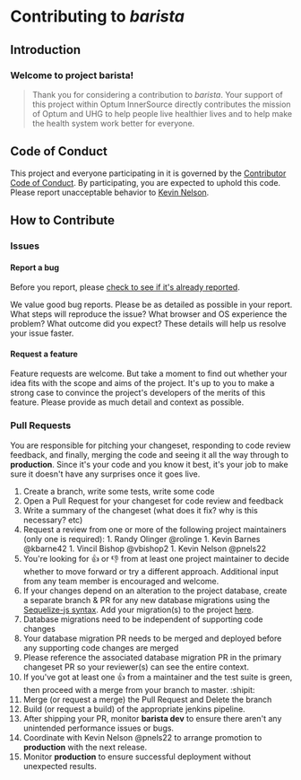 # Contributing to *barista*

## Introduction

### Welcome to project barista!

>Thank you for considering a contribution to *barista*. Your support of this project within Optum InnerSource directly contributes the mission of Optum and UHG to help people live healthier lives and to help make the health system work better for everyone.

## Code of Conduct
This project and everyone participating in it is governed by the [Contributor Code of Conduct](CODE_OF_CONDUCT.md). By participating, you are expected to uphold this code. Please report unacceptable behavior to [Kevin Nelson](mailto:pknelson@optum.com).

## How to Contribute

### Issues

#### Report a bug

Before you report, please [check to see if it's already reported](https://github.com/Optum/barista/issues?utf8=%E2%9C%93&q=is%3Aissue).

We value good bug reports. Please be as detailed as possible in your report. What steps will reproduce the issue? What browser and OS experience the problem? What outcome did you expect? These details will help us resolve your issue faster.

#### Request a feature

Feature requests are welcome. But take a moment to find out whether your idea fits with the scope and aims of the project. It's up to you to make a strong case to convince the project's developers of the merits of this feature. Please provide as much detail and context as possible.

### Pull Requests

You are responsible for pitching your changeset, responding to code review feedback, and finally, merging the code and seeing it all the way through to **production**. Since it's your code and you know it best, it's your job to make sure it doesn't have any surprises once it goes live.

1. Create a branch, write some tests, write some code
1. Open a Pull Request for your changeset for code review and feedback
  1. Write a summary of the changeset (what does it fix? why is this necessary? etc)
  1. Request a review from one or more of the following project maintainers (only one is required):
    1.  Randy Olinger @rolinge
    1.  Kevin Barnes @kbarne42
    1.  Vincil Bishop @vbishop2
    1.  Kevin Nelson @pnels22
  1.  You're looking for :+1: or :-1: from at least one project maintainer to decide whether to move forward or try a different approach.  Additional input from any team member is encouraged and welcome.
1. If your changes depend on an alteration to the project database, create a separate branch & PR for any new database migrations using the [Sequelize-js syntax](http://docs.sequelizejs.com/manual/getting-started.html).  Add your migration(s) to the project [here](https://github.optum.com/OPTUMSource/barista/tree/master/server/migrations).
  1. Database migrations need to be independent of supporting code changes
  1. Your database migration PR needs to be merged and deployed before any supporting code changes are merged
  1. Please reference the associated database migration PR in the primary changeset PR so your reviewer(s) can see the entire context.
1. If you've got at least one :+1: from a maintainer and the test suite is green, then proceed with a merge from your branch to master. :shipit:
  1. Merge (or request a merge) the Pull Request and Delete the branch
  1. Build (or request a build) of the appropriate jenkins pipeline.
  1. After shipping your PR, monitor **barista dev** to ensure there aren't any unintended performance issues or bugs.
  1.  Coordinate with Kevin Nelson @pnels22 to arrange promotion to **production** with the next release.
  1.  Monitor **production** to ensure successful deployment without unexpected results.
